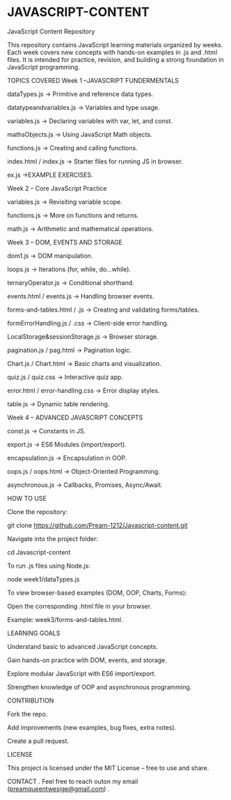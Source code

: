 # JAVASCRIPT-CONTENT
JavaScript Content Repository

This repository contains JavaScript learning materials organized by weeks. Each week covers new concepts with hands-on examples in .js and .html files. It is intended for practice, revision, and building a strong foundation in JavaScript programming.


TOPICS COVERED
 Week 1 –JAVASCRIPT FUNDERMENTALS

dataTypes.js → Primitive and reference data types.

datatypeandvariables.js → Variables and type usage.

variables.js → Declaring variables with var, let, and const.

mathsObjects.js → Using JavaScript Math objects.

functions.js → Creating and calling functions.

index.html / index.js → Starter files for running JS in browser.

ex.js →EXAMPLE EXERCISES.

Week 2 – Core JavaScript Practice

variables.js → Revisiting variable scope.

functions.js → More on functions and returns.

math.js → Arithmetic and mathematical operations.

 Week 3 – DOM, EVENTS AND STORAGE

dom1.js → DOM manipulation.

loops.js → Iterations (for, while, do...while).

ternaryOperator.js → Conditional shorthand.

events.html / events.js → Handling browser events.

forms-and-tables.html / .js → Creating and validating forms/tables.

formErrorHandling.js / .css → Client-side error handling.

LocalStorage&sessionStorage.js → Browser storage.

pagination.js / pag.html → Pagination logic.

Chart.js / Chart.html → Basic charts and visualization.

quiz.js / quiz.css → Interactive quiz app.

error.html / error-handling.css → Error display styles.

table.js → Dynamic table rendering.

 Week 4 – ADVANCED JAVASCRIPT CONCEPTS

const.js → Constants in JS.

export.js → ES6 Modules (import/export).

encapsulation.js → Encapsulation in OOP.

oops.js / oops.html → Object-Oriented Programming.

asynchronous.js → Callbacks, Promises, Async/Await.

 HOW TO USE 

Clone the repository:

git clone https://github.com/Pream-1212/Javascript-content.git


Navigate into the project folder:

cd Javascript-content


To run .js files using Node.js:

node week1/dataTypes.js


To view browser-based examples (DOM, OOP, Charts, Forms):

Open the corresponding .html file in your browser.

Example: week3/forms-and-tables.html.

 LEARNING GOALS

Understand basic to advanced JavaScript concepts.

Gain hands-on practice with DOM, events, and storage.

Explore modular JavaScript with ES6 import/export.

Strengthen knowledge of OOP and asynchronous programming.

CONTRIBUTION

Fork the repo.

Add improvements (new examples, bug fixes, extra notes).

Create a pull request.

 LICENSE

This project is licensed under the MIT License – free to use and share.

CONTACT .
Feel free to reach outon my email (preamqueentwesige@gmail.com) .
